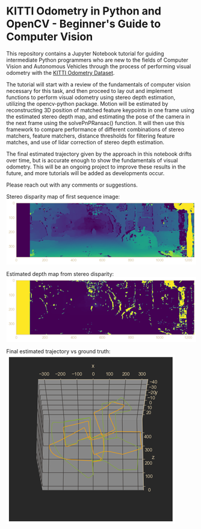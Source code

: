 # KITTI Odometry in Python and OpenCV - Beginner's Guide to Computer Vision

This repository contains a Jupyter Notebook tutorial for guiding intermediate Python programmers who are new to the fields of Computer Vision and Autonomous Vehicles through the process of performing visual odometry with the [KITTI Odometry Dataset](http://www.cvlibs.net/datasets/kitti/eval_odometry.php).

The tutorial will start with a review of the fundamentals of computer vision necessary for this task, and then proceed to lay out and implement functions to perform visual odometry using stereo depth estimation, utilizing the opencv-python package. Motion will be estimated by reconstructing 3D position of matched feature keypoints in one frame using the estimated stereo depth map, and estimating the pose of the camera in the next frame using the solvePnPRansac() function. It will then use this framework to compare performance of different combinations of stereo matchers, feature matchers, distance thresholds for filtering feature matches, and use of lidar correction of stereo depth estimation.

The final estimated trajectory given by the approach in this notebook drifts over time, but is accurate enough to show the fundamentals of visual odometry. This will be an ongoing project to improve these results in the future, and more tutorials will be added as developments occur.

Please reach out with any comments or suggestions.

Stereo disparity map of first sequence image:
![Disparity Map](images/disparity_map.png)

Estimated depth map from stereo disparity:
![Estimated Depth Map](images/depth_map.png)

Final estimated trajectory vs ground truth:
![Estimated Trajectory](images/estimated_trajectory.png)